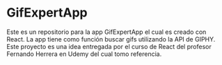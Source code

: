 # GifExpertApp

Este es un repositorio para la app GifExpertApp el cual es creado con React. La app tiene como función buscar gifs utilizando la API de GIPHY. Este proyecto es una idea entregada por el curso de React del profesor Fernando Herrera en Udemy del cual tomo referencia.
